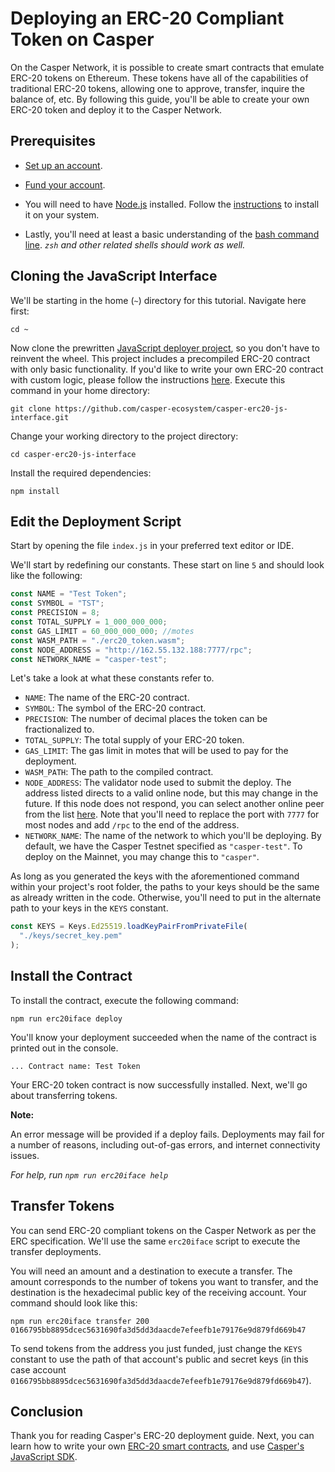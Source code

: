 # Deploying an ERC-20 Compliant Token on Casper

On the Casper Network, it is possible to create smart contracts that emulate ERC-20 tokens on Ethereum. These tokens have all of the capabilities of traditional ERC-20 tokens, allowing one to approve, transfer, inquire the balance of, etc. By following this guide, you'll be able to create your own ERC-20 token and deploy it to the Casper Network.

## Prerequisites

- [Set up an account](https://docs.casperlabs.io/workflow/setup#setting-up-an-account).
- [Fund your account](https://docs.casperlabs.io/workflow/setup#fund-your-account).

- You will need to have [Node.js](https://nodejs.org/en/) installed. Follow the [instructions](https://nodejs.org/en/download) to install it on your system.

- Lastly, you'll need at least a basic understanding of the [bash command line](https://www.gnu.org/software/bash/manual/bash.html). *`zsh` and other related shells should work as well.*

## Cloning the JavaScript Interface

We'll be starting in the home (`~`) directory for this tutorial. Navigate here first:

`cd ~`

Now clone the prewritten [JavaScript deployer project](https://github.com/casper-ecosystem/casper-erc20-js-interface), so you don't have to reinvent the wheel. This project includes a precompiled ERC-20 contract with only basic functionality. If you'd like to write your own ERC-20 contract with custom logic, please follow the instructions [here](https://docs.casperlabs.io/writing-contracts). Execute this command in your home directory:

`git clone https://github.com/casper-ecosystem/casper-erc20-js-interface.git`

Change your working directory to the project directory:

`cd casper-erc20-js-interface`

Install the required dependencies:

`npm install`

## Edit the Deployment Script

Start by opening the file `index.js` in your preferred text editor or IDE.

We'll start by redefining our constants. These start on line `5` and should look like the following:

```javascript
const NAME = "Test Token";
const SYMBOL = "TST";
const PRECISION = 8;
const TOTAL_SUPPLY = 1_000_000_000;
const GAS_LIMIT = 60_000_000_000; //motes
const WASM_PATH = "./erc20_token.wasm";
const NODE_ADDRESS = "http://162.55.132.188:7777/rpc";
const NETWORK_NAME = "casper-test";
```

Let's take a look at what these constants refer to.

* `NAME`: The name of the ERC-20 contract.
* `SYMBOL`: The symbol of the ERC-20 contract.
* `PRECISION`: The number of decimal places the token can be fractionalized to.
* `TOTAL_SUPPLY`: The total supply of your ERC-20 token.
* `GAS_LIMIT`: The gas limit in motes that will be used to pay for the deployment.
* `WASM_PATH`: The path to the compiled contract.
* `NODE_ADDRESS`: The validator node used to submit the deploy. The address listed directs to a valid online node, but this may change in the future. If this node does not respond, you can select another online peer from the list [here](https://testnet.cspr.live/tools/peers). Note that you'll need to replace the port with `7777` for most nodes and add `/rpc` to the end of the address.
* `NETWORK_NAME`: The name of the network to which you'll be deploying. By default, we have the Casper Testnet specified as `"casper-test"`. To deploy on the Mainnet, you may change this to `"casper"`.

As long as you generated the keys with the aforementioned command within your project's root folder, the paths to your keys should be the same as already written in the code. Otherwise, you'll need to put in the alternate path to your keys in the `KEYS` constant.

```javascript
const KEYS = Keys.Ed25519.loadKeyPairFromPrivateFile(
  "./keys/secret_key.pem"
);
```

## Install the Contract

To install the contract, execute the following command:

`npm run erc20iface deploy`

You'll know your deployment succeeded when the name of the contract is printed out in the console.

`... Contract name: Test Token`

Your ERC-20 token contract is now successfully installed. Next, we'll go about transferring tokens.

**Note:**

An error message will be provided if a deploy fails. Deployments may fail for a number of reasons, including out-of-gas errors, and internet connectivity issues.

*For help, run `npm run erc20iface help`*

## Transfer Tokens

You can send ERC-20 compliant tokens on the Casper Network as per the ERC specification. We'll use the same  `erc20iface` script to execute the transfer deployments.

You will need an amount and a destination to execute a transfer. The amount corresponds to the number of tokens you want to transfer, and the destination is the hexadecimal public key of the receiving account. Your command should look like this:

`npm run erc20iface transfer 200 0166795bb8895dcec5631690fa3d5dd3daacde7efeefb1e79176e9d879fd669b47`

To send tokens from the address you just funded, just change the `KEYS` constant to use the path of that account's public and secret keys (in this case account `0166795bb8895dcec5631690fa3d5dd3daacde7efeefb1e79176e9d879fd669b47`).

## Conclusion

Thank you for reading Casper's ERC-20 deployment guide. Next, you can learn how to write your own [ERC-20 smart contracts](https://docs.casperlabs.io/erc20), and use [Casper's JavaScript SDK](https://docs.casperlabs.io/dapp-dev-guide/sdk/script-sdk).


